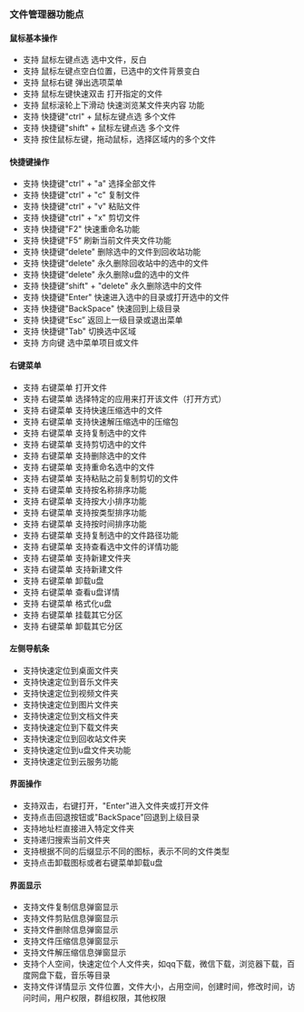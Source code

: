 ### 文件管理器功能点
#### 鼠标基本操作
   - 支持 鼠标左键点选 选中文件，反白
   - 支持 鼠标左键点空白位置，已选中的文件背景变白
   - 支持 鼠标右键 弹出选项菜单
   - 支持 鼠标左键快速双击 打开指定的文件
   - 支持 鼠标滚轮上下滑动 快速浏览某文件夹内容 功能
   - 支持 快捷键"ctrl" + 鼠标左键点选 多个文件
   - 支持 快捷键"shift" + 鼠标左键点选 多个文件
   - 支持 按住鼠标左键，拖动鼠标，选择区域内的多个文件

#### 快捷键操作
   - 支持 快捷键"ctrl" + "a" 选择全部文件
   - 支持 快捷键"ctrl" + "c" 复制文件
   - 支持 快捷键"ctrl" + "v" 粘贴文件
   - 支持 快捷键"ctrl" + "x" 剪切文件
   - 支持 快捷键"F2" 快速重命名功能
   - 支持 快捷键"F5“ 刷新当前文件夹文件功能
   - 支持 快捷键“delete" 删除选中的文件到回收站功能
   - 支持 快捷键“delete" 永久删除回收站中的选中的文件
   - 支持 快捷键“delete" 永久删除u盘的选中的文件
   - 支持 快捷键“shift" + "delete" 永久删除选中的文件
   - 支持 快捷键"Enter" 快速进入选中的目录或打开选中的文件
   - 支持 快捷键"BackSpace" 快速回到上级目录
   - 支持 快捷键“Esc” 返回上一级目录或退出菜单
   - 支持 快捷键"Tab" 切换选中区域
   - 支持 方向键 选中菜单项目或文件

#### 右键菜单
   - 支持 右键菜单 打开文件
   - 支持 右键菜单 选择特定的应用来打开该文件（打开方式）
   - 支持 右键菜单 支持快速压缩选中的文件
   - 支持 右键菜单 支持快速解压缩选中的压缩包
   - 支持 右键菜单 支持复制选中的文件
   - 支持 右键菜单 支持剪切选中的文件
   - 支持 右键菜单 支持删除选中的文件
   - 支持 右键菜单 支持重命名选中的文件
   - 支持 右键菜单 支持粘贴之前复制剪切的文件
   - 支持 右键菜单 支持按名称排序功能
   - 支持 右键菜单 支持按大小排序功能
   - 支持 右键菜单 支持按类型排序功能
   - 支持 右键菜单 支持按时间排序功能
   - 支持 右键菜单 支持复制选中的文件路径功能
   - 支持 右键菜单 支持查看选中文件的详情功能
   - 支持 右键菜单 支持新建文件夹
   - 支持 右键菜单 支持新建文件
   - 支持 右键菜单 卸载u盘
   - 支持 右键菜单 查看u盘详情
   - 支持 右键菜单 格式化u盘
   - 支持 右键菜单 挂载其它分区
   - 支持 右键菜单 卸载其它分区

#### 左侧导航条
   - 支持快速定位到桌面文件夹
   - 支持快速定位到音乐文件夹
   - 支持快速定位到视频文件夹
   - 支持快速定位到图片文件夹
   - 支持快速定位到文档文件夹
   - 支持快速定位到下载文件夹
   - 支持快速定位到回收站文件夹
   - 支持快速定位到u盘文件夹功能
   - 支持快速定位到云服务功能

#### 界面操作
   - 支持双击，右键打开，"Enter"进入文件夹或打开文件
   - 支持点击回退按钮或"BackSpace"回退到上级目录
   - 支持地址栏直接进入特定文件夹
   - 支持递归搜索当前文件夹
   - 支持根据不同的后缀显示不同的图标，表示不同的文件类型
   - 支持点击卸载图标或者右键菜单卸载u盘

#### 界面显示
   - 支持文件复制信息弹窗显示
   - 支持文件剪贴信息弹窗显示
   - 支持文件删除信息弹窗显示
   - 支持文件压缩信息弹窗显示
   - 支持文件解压缩信息弹窗显示
   - 支持个人空间，快速定位个人文件夹，如qq下载，微信下载，浏览器下载，百度网盘下载，音乐等目录
   - 支持文件详情显示 文件位置，文件大小，占用空间，创建时间，修改时间，访问时间，用户权限，群组权限，其他权限
